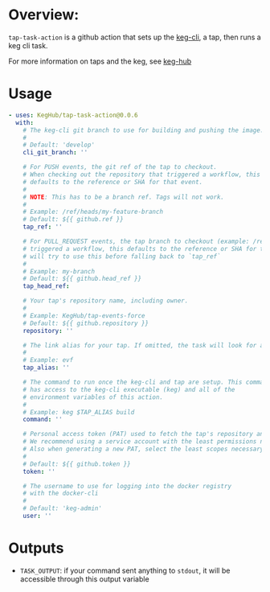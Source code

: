 # Overview: 
`tap-task-action` is a github action that sets up the [keg-cli](https://github.com/KegHub/keg-cli), a tap, then runs a keg cli task. 

For more information on taps and the keg, see [keg-hub](https://github.com/KegHub/keg-hub)

# Usage

```yml
- uses: KegHub/tap-task-action@0.0.6
  with:
    # The keg-cli git branch to use for building and pushing the image.
    #
    # Default: 'develop'
    cli_git_branch: ''

    # For PUSH events, the git ref of the tap to checkout.
    # When checking out the repository that triggered a workflow, this 
    # defaults to the reference or SHA for that event. 
    # 
    # NOTE: This has to be a branch ref. Tags will not work.
    #
    # Example: /ref/heads/my-feature-branch
    # Default: ${{ github.ref }}
    tap_ref: ''

    # For PULL_REQUEST events, the tap branch to checkout (example: /ref/heads/my-feature-branch). When checking out the repository that
    # triggered a workflow, this defaults to the reference or SHA for that event. `tap-task-action` 
    # will try to use this before falling back to `tap_ref`
    # 
    # Example: my-branch
    # Default: ${{ github.head_ref }}
    tap_head_ref:

    # Your tap's repository name, including owner. 
    #
    # Example: KegHub/tap-events-force
    # Default: ${{ github.repository }}
    repository: ''

    # The link alias for your tap. If omitted, the task will look for an alias in your tap's config file (e.g tap.js(on))
    # 
    # Example: evf
    tap_alias: ''

    # The command to run once the keg-cli and tap are setup. This command
    # has access to the keg-cli executable (keg) and all of the 
    # environment variables of this action.
    #
    # Example: keg $TAP_ALIAS build
    command: ''

    # Personal access token (PAT) used to fetch the tap's repository and push its image. 
    # We recommend using a service account with the least permissions necessary.
    # Also when generating a new PAT, select the least scopes necessary.
    #
    # Default: ${{ github.token }}
    token: ''

    # The username to use for logging into the docker registry 
    # with the docker-cli
    #
    # Default: 'keg-admin'
    user: ''
```

# Outputs
* `TASK_OUTPUT`: if your command sent anything to `stdout`, it will be accessible through this output variable
